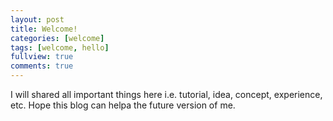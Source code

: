 ```yaml
---
layout: post
title: Welcome!
categories: [welcome]
tags: [welcome, hello]
fullview: true
comments: true
---
```


I will shared all important things here i.e. tutorial, idea, concept, experience, etc. 
Hope this blog can helpa the future version of me.
